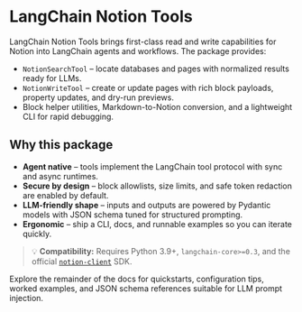 # LangChain Notion Tools

LangChain Notion Tools brings first-class read and write capabilities for Notion into LangChain
agents and workflows. The package provides:

- `NotionSearchTool` – locate databases and pages with normalized results ready for LLMs.
- `NotionWriteTool` – create or update pages with rich block payloads, property updates, and
  dry-run previews.
- Block helper utilities, Markdown-to-Notion conversion, and a lightweight CLI for rapid
  debugging.

## Why this package

- **Agent native** – tools implement the LangChain tool protocol with sync and async runtimes.
- **Secure by design** – block allowlists, size limits, and safe token redaction are enabled by
  default.
- **LLM-friendly shape** – inputs and outputs are powered by Pydantic models with JSON schema
  tuned for structured prompting.
- **Ergonomic** – ship a CLI, docs, and runnable examples so you can iterate quickly.

> 💡 **Compatibility:** Requires Python 3.9+, `langchain-core>=0.3`, and the official
> [`notion-client`](https://github.com/ramnes/notion-sdk-py) SDK.

Explore the remainder of the docs for quickstarts, configuration tips, worked examples, and JSON
schema references suitable for LLM prompt injection.
